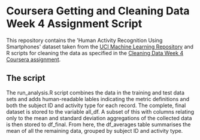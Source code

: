 # Coursera Getting and Cleaning Data Week 4 Assignment Script

This repository contains the 'Human Activity Recognition Using Smartphones' dataset taken from the [UCI Machine Learning Repository](http://archive.ics.uci.edu/ml/datasets/Human+Activity+Recognition+Using+Smartphones) and R scripts for cleaning the data as specified in the [Cleaning Data Week 4 Coursera assignment](https://www.coursera.org/learn/data-cleaning/peer/FIZtT/getting-and-cleaning-data-course-project).

## The script

The run_analysis.R script combines the data in the training and test data sets and adds human-readable lables indicating the metric definitions and both the subject ID and activity type for each record. The complete, final dataset is stored to the variable all_df. A subset of this with columns relating only to the mean and standard deviation aggregations of the collected data is then stored to df_final. From here, the df_averages table summarises the mean of all the remaining data, grouped by subject ID and activity type.
